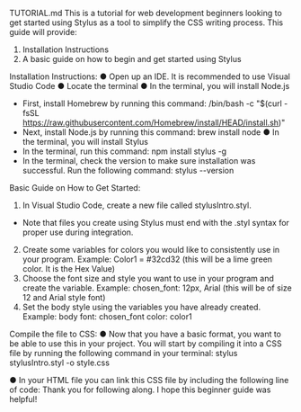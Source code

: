 TUTORIAL.md
This is a tutorial for web development beginners looking to get started using Stylus as a tool to simplify the CSS writing process.
This guide will provide:
1. Installation Instructions
2. A basic guide on how to begin and get started using Stylus

   
Installation Instructions:
● Open up an IDE. It is recommended to use Visual Studio Code
● Locate the terminal
● In the terminal, you will install Node.js
- First, install Homebrew by running this command:
/bin/bash -c "$(curl -fsSL https://raw.githubusercontent.com/Homebrew/install/HEAD/install.sh)"
- Next, install Node.js by running this command: brew install node
● In the terminal, you will install Stylus
- In the terminal, run this command:
npm install stylus -g
- In the terminal, check the version to make sure installation was successful. Run the following command:
stylus --version


 Basic Guide on How to Get Started:
1. In Visual Studio Code, create a new file called stylusIntro.styl.
- Note that files you create using Stylus must end with the .styl syntax
for proper use during integration.
2. Create some variables for colors you would like to consistently use in your
program.
Example:
Color1 = #32cd32 (this will be a lime green color. It is the Hex Value)
3. Choose the font size and style you want to use in your program and create the variable.
Example:
chosen_font: 12px, Arial (this will be of size 12 and Arial style font)
4. Set the body style using the variables you have already created. Example:
body
font: chosen_font
color: color1


Compile the file to CSS:
● Now that you have a basic format, you want to be able to use this in your project. You will start by compiling it into a CSS file by running the following command in your terminal:
stylus stylusIntro.styl -o style.css

● In your HTML file you can link this CSS file by including the following line of code: <link rel="stylesheet" href="style.css">
Thank you for following along. I hope this beginner guide was helpful!
